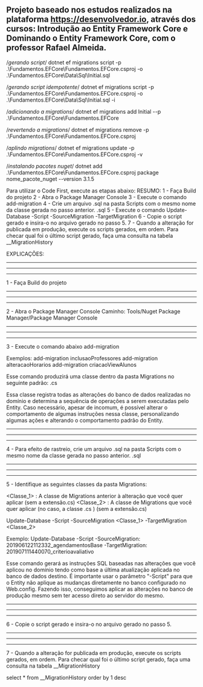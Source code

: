 ## Projeto baseado nos estudos realizados na plataforma https://desenvolvedor.io, através dos cursos: Introdução ao Entity Framework Core e Dominando o Entity Framework Core, com o professor Rafael Almeida.

/*gerando script*/
dotnet ef migrations script -p .\Fundamentos.EFCore\Fundamentos.EFCore.csproj -o .\Fundamentos.EFCore\Data\Sql\Initial.sql

/*gerando script idempotente*/
dotnet ef migrations script -p .\Fundamentos.EFCore\Fundamentos.EFCore.csproj -o .\Fundamentos.EFCore\Data\Sql\Initial.sql -i

/*adicionando a migrations*/
dotnet ef migrations add Initial --p .\Fundamentos.EFCore\Fundamentos.EFCore

/*revertendo a migrations*/
dotnet ef migrations remove -p .\Fundamentos.EFCore\Fundamentos.EFCore.csproj

/*aplindo migrations*/
dotnet ef migrations update -p .\Fundamentos.EFCore\Fundamentos.EFCore.csproj -v

/*instalando pacotes nuget*/
 dotnet add .\Fundamentos.EFCore\Fundamentos.EFCore.csproj package nome_pacote_nuget --version 3.1.5




 
Para utilizar o Code First, execute as etapas abaixo:
RESUMO:
1 - Faça Build do projeto
2 - Abra o Package Manager Console
3 - Execute o comando 
	add-migration <identificacaoDaMudancaNoBanco>
4 - Crie um arquivo .sql na pasta Scripts com o mesmo nome da classe gerada no passo anterior.
	<dataHoraEidentificacaoDaMudancaNoBanco>.sql
5 - Execute o comando
	Update-Database -Script -SourceMigration <MigrationOrigem> -TargetMigration <MigrationDestino>
6 - Copie o script gerado e insira-o no arquivo gerado no passo 5.
7 - Quando a alteração for publicada em produção, execute os scripts gerados, em ordem.
	Para checar qual foi o último script gerado, faça uma consulta na tabela __MigrationHistory

EXPLICAÇÕES:

---------------------------------------------------------------------------------
---------------------------------------------------------------------------------
---------------------------------------------------------------------------------

1 - Faça Build do projeto

---------------------------------------------------------------------------------
---------------------------------------------------------------------------------
---------------------------------------------------------------------------------

2 - Abra o Package Manager Console
Caminho: Tools/Nuget Package Manager/Package Manager Console

---------------------------------------------------------------------------------
---------------------------------------------------------------------------------
---------------------------------------------------------------------------------

3 - Execute o comando abaixo
add-migration <identificacao da mudanca no banco>

Exemplos:
add-migration inclusaoProfessores
add-migration alteracaoHorarios
add-migration criacaoViewAlunos

Esse comando produzirá uma classe dentro da pasta Migrations no seguinte padrão:
<data e hora><identificacao da mudanca no banco>.cs

Essa classe registra todas as alterações do banco de dados realizadas no domínio e determina a sequência de operações a serem executadas pelo Entity.
Caso necessário, apesar de incomum, é possível alterar o comportamento de algumas instruções nessa classe, personalizando algumas ações e alterando o comportamento padrão do Entity.

---------------------------------------------------------------------------------
---------------------------------------------------------------------------------
---------------------------------------------------------------------------------

4 - Para efeito de rastreio, crie um arquivo .sql na pasta Scripts com o mesmo nome da classe gerada no passo anterior.
<data e hora><identificacao da mudanca no banco>.sql

---------------------------------------------------------------------------------
---------------------------------------------------------------------------------
---------------------------------------------------------------------------------

5 - Identifique as seguintes classes da pasta Migrations:

<Classe_1> : A classe de Migrations anterior à alteração que você quer aplicar (sem a extensão.cs)
<Classe_2> : A classe de Migrations que você quer aplicar (no caso, a classe <data e hora><identificacao da mudanca no banco>.cs ) (sem a extensão.cs)

Update-Database -Script -SourceMigration <Classe_1> -TargetMigration <Classe_2>

Exemplo:
Update-Database -Script -SourceMigration: 201906122112332_agendamentosBase -TargetMigration: 201907111440070_criterioavaliativo

Esse comando gerará as instruções SQL baseadas nas alterações que você aplicou no domínio tendo como base a última atualização aplicada no banco de dados destino.
É importante usar o parâmetro "-Script" para que o Entity não aplique as mudanças diretamente no banco configurado no Web.config. Fazendo isso, conseguimos aplicar
as alterações no banco de produção mesmo sem ter acesso direto ao servidor do mesmo.

---------------------------------------------------------------------------------
---------------------------------------------------------------------------------
---------------------------------------------------------------------------------

6 - Copie o script gerado e insira-o no arquivo gerado no passo 5.

---------------------------------------------------------------------------------
---------------------------------------------------------------------------------
---------------------------------------------------------------------------------

7 - Quando a alteração for publicada em produção, execute os scripts gerados, em ordem.
Para checar qual foi o último script gerado, faça uma consulta na tabela __MigrationHistory

select * from __MigrationHistory order by 1 desc


